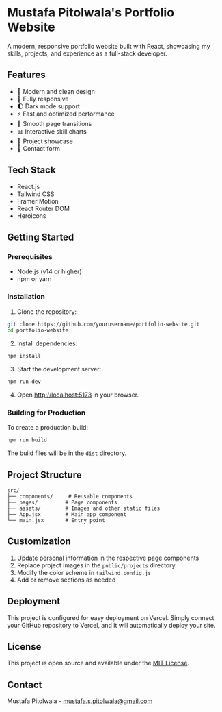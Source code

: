 # Mustafa Pitolwala's Portfolio Website

A modern, responsive portfolio website built with React, showcasing my skills, projects, and experience as a full-stack developer.

## Features

- 🎨 Modern and clean design
- 📱 Fully responsive
- 🌓 Dark mode support
- ⚡ Fast and optimized performance
- 🔄 Smooth page transitions
- 📊 Interactive skill charts
- 🎯 Project showcase
- 📝 Contact form

## Tech Stack

- React.js
- Tailwind CSS
- Framer Motion
- React Router DOM
- Heroicons

## Getting Started

### Prerequisites

- Node.js (v14 or higher)
- npm or yarn

### Installation

1. Clone the repository:
```bash
git clone https://github.com/yourusername/portfolio-website.git
cd portfolio-website
```

2. Install dependencies:
```bash
npm install
```

3. Start the development server:
```bash
npm run dev
```

4. Open [http://localhost:5173](http://localhost:5173) in your browser.

### Building for Production

To create a production build:

```bash
npm run build
```

The build files will be in the `dist` directory.

## Project Structure

```
src/
├── components/     # Reusable components
├── pages/         # Page components
├── assets/        # Images and other static files
├── App.jsx        # Main app component
└── main.jsx       # Entry point
```

## Customization

1. Update personal information in the respective page components
2. Replace project images in the `public/projects` directory
3. Modify the color scheme in `tailwind.config.js`
4. Add or remove sections as needed

## Deployment

This project is configured for easy deployment on Vercel. Simply connect your GitHub repository to Vercel, and it will automatically deploy your site.

## License

This project is open source and available under the [MIT License](LICENSE).

## Contact

Mustafa Pitolwala - mustafa.s.pitolwala@gmail.com
